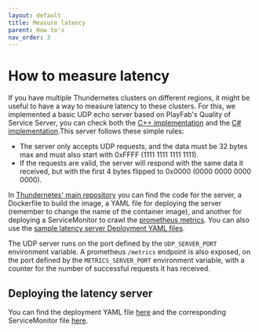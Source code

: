 ```yaml
---
layout: default
title: Measure latency
parent: How to's
nav_order: 3
---
```


# How to measure latency

If you have multiple Thundernetes clusters on different regions, it might be useful to have a way to measure latency to these clusters. For this, we implemented a basic UDP echo server based on PlayFab's Quality of Service Server, you can check both the [C++ implementation](https://github.com/PlayFab/XPlatCppSdk/blob/master/code/source/playfab/QoS/PlayFabQoSApi.cpp) and the [C# implementation](https://github.com/PlayFab/CSharpSDK/blob/master/PlayFabSDK/source/Qos/PlayFabQosApi.cs).This server follows these simple rules:

- The server only accepts UDP requests, and the data must be 32 bytes max and must also start with 0xFFFF (1111 1111 1111 1111).
- If the requests are valid, the server will respond with the same data it received, but with the first 4 bytes flipped to 0x0000 (0000 0000 0000 0000).

In [Thundernetes' main repository](https://github.com/PlayFab/thundernetes/tree/main/cmd/latencyserver) you can find the code for the server, a Dockerfile to build the image, a YAML file for deploying the server (remember to change the name of the container image), and another for deploying a ServiceMonitor to crawl the [prometheus metrics](./monitoring.md). You can also use the [sample latency server Deployment YAML files](https://github.com/PlayFab/thundernetes/tree/main/samples/latencyserver).

The UDP server runs on the port defined by the ```UDP_SERVER_PORT``` environment variable. A prometheus ```/metrics``` endpoint is also exposed, on the port defined by the ```METRICS_SERVER_PORT``` environment variable, with a counter for the number of successful requests it has received.

## Deploying the latency server

You can find the deployment YAML file [here](https://github.com/PlayFab/thundernetes/blob/main/cmd/latencyserver/deploy.yaml) and the corresponding ServiceMonitor file [here](https://github.com/PlayFab/thundernetes/blob/main/cmd/latencyserver/monitor.yaml).
